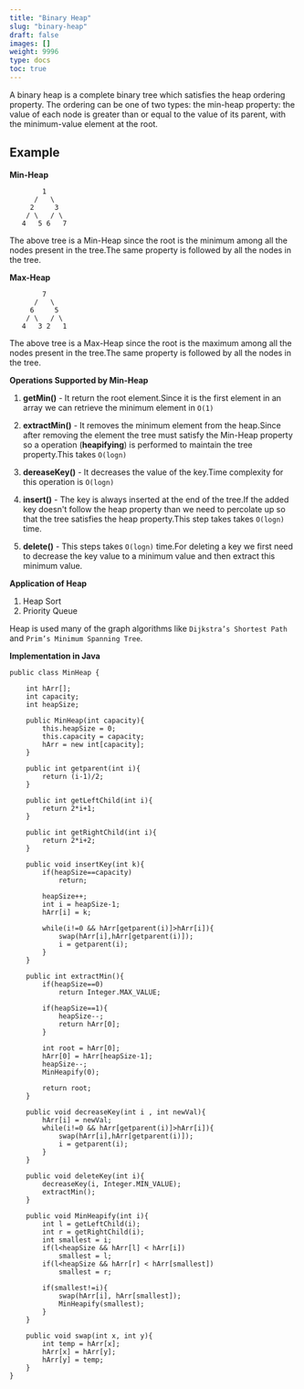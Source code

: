```yaml
---
title: "Binary Heap"
slug: "binary-heap"
draft: false
images: []
weight: 9996
type: docs
toc: true
---
```


A binary heap is a complete binary tree which satisfies the heap ordering property. The ordering can be one of two types: the min-heap property: the value of each node is greater than or equal to the value of its parent, with the minimum-value element at the root.

## Example
**Min-Heap**

   

            1
          /   \
         2     3
        / \   / \
       4   5 6   7

The above tree is a Min-Heap since the root is the minimum among all the nodes present in the tree.The same property is followed by all the nodes in the tree.

**Max-Heap**

            7
          /   \
         6     5
        / \   / \
       4   3 2   1

The above tree is a Max-Heap since the root is the maximum among all the nodes present in the tree.The same property is followed by all the nodes in the tree.

**Operations Supported by Min-Heap**
1) **getMin()** - It return the root element.Since it is the first element in an array we can retrieve the minimum element in `O(1)`

2) **extractMin()** - It removes the minimum element from the heap.Since after removing the element the tree must satisfy the Min-Heap property so a operation (**heapifying**) is performed to maintain the tree property.This takes `O(logn)`

3) **dereaseKey()** - It decreases the value of the key.Time complexity for this operation is `O(logn)`

4) **insert()** - The key is always inserted at the end of the tree.If the added key doesn't follow the heap property than we need to percolate up so that the tree satisfies the heap property.This step takes takes `O(logn)` time.

5) **delete()** - This steps takes `O(logn)` time.For deleting a key we first need to decrease the key value to a minimum value and then extract this minimum value.

**Application of Heap**

1) Heap Sort
2) Priority Queue

Heap is used many of the graph algorithms like `Dijkstra’s Shortest Path` and `Prim’s Minimum Spanning Tree`.

**Implementation in Java**


    public class MinHeap {
        
        int hArr[];
        int capacity;
        int heapSize;
        
        public MinHeap(int capacity){
            this.heapSize = 0;
            this.capacity = capacity;
            hArr = new int[capacity];
        }
        
        public int getparent(int i){
            return (i-1)/2;
        }
        
        public int getLeftChild(int i){
            return 2*i+1;
        }
        
        public int getRightChild(int i){
            return 2*i+2;
        }
        
        public void insertKey(int k){
            if(heapSize==capacity)
                return;
            
            heapSize++;
            int i = heapSize-1;
            hArr[i] = k;
            
            while(i!=0 && hArr[getparent(i)]>hArr[i]){
                swap(hArr[i],hArr[getparent(i)]);
                i = getparent(i);
            }
        }
        
        public int extractMin(){
            if(heapSize==0)
                return Integer.MAX_VALUE;
            
            if(heapSize==1){
                heapSize--;
                return hArr[0];
            }
            
            int root = hArr[0];
            hArr[0] = hArr[heapSize-1];
            heapSize--;
            MinHeapify(0);
            
            return root;
        }
        
        public void decreaseKey(int i , int newVal){
            hArr[i] = newVal;
            while(i!=0 && hArr[getparent(i)]>hArr[i]){
                swap(hArr[i],hArr[getparent(i)]);
                i = getparent(i);
            }
        }
        
        public void deleteKey(int i){
            decreaseKey(i, Integer.MIN_VALUE);
            extractMin();
        }
        
        public void MinHeapify(int i){
            int l = getLeftChild(i);
            int r = getRightChild(i);
            int smallest = i;
            if(l<heapSize && hArr[l] < hArr[i])
                smallest = l;
            if(l<heapSize && hArr[r] < hArr[smallest])
                smallest = r;
            
            if(smallest!=i){
                swap(hArr[i], hArr[smallest]);
                MinHeapify(smallest);
            }
        }
        
        public void swap(int x, int y){
            int temp = hArr[x];
            hArr[x] = hArr[y];
            hArr[y] = temp;
        }
    }



